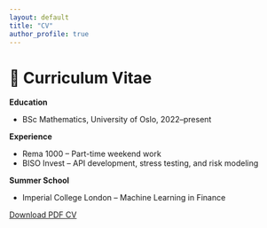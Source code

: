 ```yaml
---
layout: default
title: "CV"
author_profile: true
---
```


# 📄 Curriculum Vitae

**Education**  
- BSc Mathematics, University of Oslo, 2022–present

**Experience**  
- Rema 1000 – Part-time weekend work  
- BISO Invest – API development, stress testing, and risk modeling

**Summer School**  
- Imperial College London – Machine Learning in Finance

[Download PDF CV](./assets/Oliver_Ekeberg_CV.pdf)

